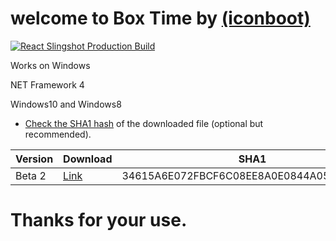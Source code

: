 # welcome to Box Time by [(iconboot)](https://twitter.com/iconboot)
                                   
                                       
                                       
                  
 
  
  

[![React Slingshot Production Build](https://raw.githubusercontent.com/iconboot/box.time/master/box%20Time/1490655279_box_wooden.ico)](https://www.youtube.com/watch?v=Si8h6ndx6Jo/) 


   

Works on Windows

NET Framework 4

Windows10 and Windows8


* [Check the SHA1 hash](https://www.virustotal.com/#/home/url) of the downloaded file (optional but recommended).

 
 | Version | Download | SHA1 |
|---------|----------|------|
| Beta 2  | [Link](https://github.com/iconboot/box.time/blob/master/box%20Time/bin/Debug/box%20time.exe?raw=true) | 34615A6E072FBCF6C08EE8A0E0844A053D31711D  |

 
 

# Thanks for your use.
